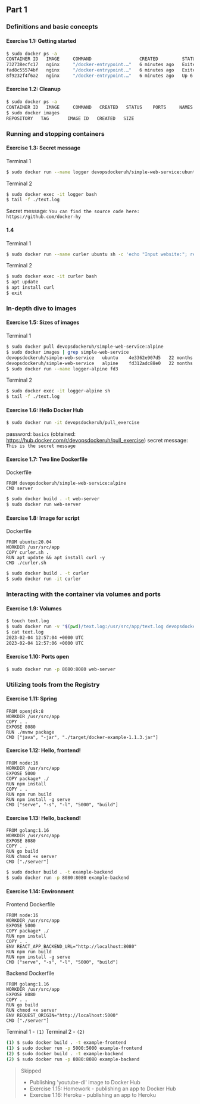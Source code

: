 ## Part 1

### Definitions and basic concepts

#### Exercise 1.1: Getting started

```bash
$ sudo docker ps -a
CONTAINER ID   IMAGE     COMMAND                  CREATED         STATUS                     PORTS     NAMES
732738ecfc17   nginx     "/docker-entrypoint.…"   6 minutes ago   Exited (0) 5 minutes ago             suspicious_lamarr
fad8c55574bf   nginx     "/docker-entrypoint.…"   6 minutes ago   Exited (0) 5 minutes ago             eager_torvalds
8f9232f4f6a2   nginx     "/docker-entrypoint.…"   6 minutes ago   Up 6 minutes               80/tcp    inspiring_almeida

```

#### Exercise 1.2: Cleanup

```bash
$ sudo docker ps -a
CONTAINER ID   IMAGE     COMMAND   CREATED   STATUS    PORTS     NAMES
$ sudo docker images
REPOSITORY   TAG       IMAGE ID   CREATED   SIZE
```

### Running and stopping containers

#### Exercise 1.3: Secret message
Terminal 1
```bash
$ sudo docker run --name logger devopsdockeruh/simple-web-service:ubuntu
```
Terminal 2
```bash
$ sudo docker exec -it logger bash
$ tail -f ./text.log 
```
Secret message: `You can find the source code here: https://github.com/docker-hy`

#### 1.4
Terminal 1
``` bash
$ sudo docker run --name curler ubuntu sh -c 'echo "Input website:"; read website; echo "Searching.."; sleep 1; curl http://$website;'
```
Terminal 2
``` bash
$ sudo docker exec -it curler bash
$ apt update
$ apt install curl
$ exit
```

### In-depth dive to images

#### Exercise 1.5: Sizes of images
Terminal 1
``` bash
$ sudo docker pull devopsdockeruh/simple-web-service:alpine
$ sudo docker images | grep simple-web-service
devopsdockeruh/simple-web-service   ubuntu    4e3362e907d5   22 months ago   83MB
devopsdockeruh/simple-web-service   alpine    fd312adc88e0   22 months ago   15.7MB
$ sudo docker run --name logger-alpine fd3
```
Terminal 2
``` bash
$ sudo docker exec -it logger-alpine sh
$ tail -f ./text.log
```

#### Exercise 1.6: Hello Docker Hub
``` bash
$ sudo docker run -it devopsdockeruh/pull_exercise
```
password: `basics`
(obtained: https://hub.docker.com/r/devopsdockeruh/pull_exercise)
secret message: `This is the secret message`

#### Exercise 1.7: Two line Dockerfile
Dockerfile
``` docker
FROM devopsdockeruh/simple-web-service:alpine
CMD server
```
``` bash
$ sudo docker build . -t web-server
$ sudo docker run web-server
```

#### Exercise 1.8: Image for script
Dockerfile
``` docker
FROM ubuntu:20.04
WORKDIR /usr/src/app
COPY curler.sh .
RUN apt update && apt install curl -y
CMD ./curler.sh
```
``` bash
$ sudo docker build . -t curler
$ sudo docker run -it curler
```

### Interacting with the container via volumes and ports

#### Exercise 1.9: Volumes
``` bash 
$ touch text.log
$ sudo docker run -v "$(pwd)/text.log:/usr/src/app/text.log devopsdockeruh/simple-web-service"
$ cat text.log
2023-02-04 12:57:04 +0000 UTC
2023-02-04 12:57:06 +0000 UTC
```

#### Exercise 1.10: Ports open
``` bash
$ sudo docker run -p 8080:8080 web-server
```

### Utilizing tools from the Registry

#### Exercise 1.11: Spring
``` Docker
FROM openjdk:8
WORKDIR /usr/src/app
COPY . .
EXPOSE 8080
RUN ./mvnw package
CMD ["java", "-jar", "./target/docker-example-1.1.3.jar"]
```

#### Exercise 1.12: Hello, frontend!

``` Docker
FROM node:16
WORKDIR /usr/src/app
EXPOSE 5000
COPY package* ./
RUN npm install
COPY . .
RUN npm run build
RUN npm install -g serve
CMD ["serve", "-s", "-l", "5000", "build"]
```

#### Exercise 1.13: Hello, backend!
``` Docker
FROM golang:1.16
WORKDIR /usr/src/app
EXPOSE 8080
COPY . .
RUN go build
RUN chmod +x server
CMD ["./server"]
```
``` bash
$ sudo docker build . -t example-backend
$ sudo docker run -p 8080:8080 example-backend
```

#### Exercise 1.14: Environment
Frontend Dockerfile
``` Docker
FROM node:16
WORKDIR /usr/src/app
EXPOSE 5000
COPY package* ./
RUN npm install
COPY . .
ENV REACT_APP_BACKEND_URL="http://localhost:8080"
RUN npm run build
RUN npm install -g serve
CMD ["serve", "-s", "-l", "5000", "build"]
```
Backend Dockerfile
``` Docker
FROM golang:1.16
WORKDIR /usr/src/app
EXPOSE 8080
COPY . .
RUN go build
RUN chmod +x server
ENV REQUEST_ORIGIN="http://localhost:5000"
CMD ["./server"]
```
Terminal 1 - `(1)` Terminal 2 - `(2)`
``` bash
(1) $ sudo docker build . -t example-frontend
(1) $ sudo docker run -p 5000:5000 example-frontend
(2) $ sudo docker build . -t example-backend
(2) $ sudo docker run -p 8080:8080 example-backend 
```

> Skipped 
> - Publishing 'youtube-dl' image to Docker Hub
> - Exercise 1.15: Homework - publishing an app to Docker Hub
> - Exercise 1.16: Heroku - publishing an app to Heroku